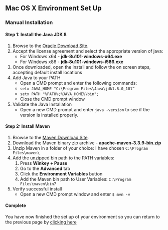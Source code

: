 ## Mac OS X Environment Set Up
### Manual Installation

#### Step 1: Install the Java JDK 8
1. Browse to the [Oracle Download Site](http://www.oracle.com/technetwork/java/javase/downloads/jdk8-downloads-2133151.html).
2. Accept the license agreement and select the appropriate version of java:
    * For Windows x64 - **jdk-8u101-windows-x64.exe**
    * For Windows x86 - **jdk-8u101-windows-i586.exe**
3. Once downloaded, open the install and follow the on screen steps, accepting default install locations
4. Add Java to your PATH
    * Open a CMD prompt and enter the following commands:
    * ```setx JAVA_HOME "C:\Program Files\Java\jdk1.8.0_101”```
    * ```setx PATH "%PATH%;%JAVA_HOME%\bin";```
    * Close the CMD prompt window
5. Validate the Java Installation
    * Open a new CMD prompt and enter ```java -version``` to see if the version is installed properly.

#### Step 2: Install Maven  
1. Browse to the [Maven Download Site](https://maven.apache.org/download.cgi).
2. Download the Maven binary zip archive - **apache-maven-3.3.9-bin.zip**
1. Unzip Maven in a folder of your choice: I have chosen ```C:\Program Files\maven\```
2. Add the unzipped bin path to the PATH variables:
    1. Press **Winkey + Pause**
    2. Go to the **Advanced** tab
    3. Click the **Environment Variables** button
    4. Add the Maven bin path to User Variables: ```C:\Program Files\maven\bin7```
3. Verify successful install
    * Open a new CMD prompt window and enter ```$ mvn -v```

#### Complete
You have now finished the set up of your environment so you can return to
the previous page by [clicking here](../README.md)

